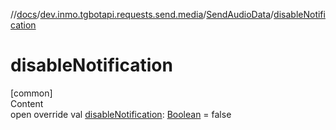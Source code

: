 //[docs](../../../index.md)/[dev.inmo.tgbotapi.requests.send.media](../index.md)/[SendAudioData](index.md)/[disableNotification](disable-notification.md)



# disableNotification  
[common]  
Content  
open override val [disableNotification](disable-notification.md): [Boolean](https://kotlinlang.org/api/latest/jvm/stdlib/kotlin/-boolean/index.html) = false  



